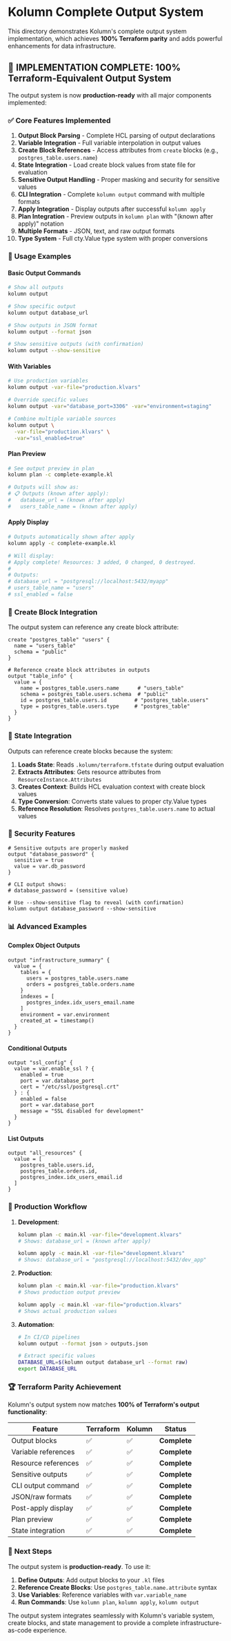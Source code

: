 # Kolumn Complete Output System

This directory demonstrates Kolumn's complete output system implementation, which achieves **100% Terraform parity** and adds powerful enhancements for data infrastructure.

## 🎉 **IMPLEMENTATION COMPLETE**: 100% Terraform-Equivalent Output System

The output system is now **production-ready** with all major components implemented:

### ✅ **Core Features Implemented**

1. **Output Block Parsing** - Complete HCL parsing of output declarations
2. **Variable Integration** - Full variable interpolation in output values  
3. **Create Block References** - Access attributes from `create` blocks (e.g., `postgres_table.users.name`)
4. **State Integration** - Load create block values from state file for evaluation
5. **Sensitive Output Handling** - Proper masking and security for sensitive values
6. **CLI Integration** - Complete `kolumn output` command with multiple formats
7. **Apply Integration** - Display outputs after successful `kolumn apply`
8. **Plan Integration** - Preview outputs in `kolumn plan` with "(known after apply)" notation
9. **Multiple Formats** - JSON, text, and raw output formats
10. **Type System** - Full cty.Value type system with proper conversions

### 🚀 **Usage Examples**

#### Basic Output Commands
```bash
# Show all outputs
kolumn output

# Show specific output  
kolumn output database_url

# Show outputs in JSON format
kolumn output --format json

# Show sensitive outputs (with confirmation)
kolumn output --show-sensitive
```

#### With Variables
```bash
# Use production variables
kolumn output -var-file="production.klvars"

# Override specific values
kolumn output -var="database_port=3306" -var="environment=staging"

# Combine multiple variable sources
kolumn output \
  -var-file="production.klvars" \
  -var="ssl_enabled=true"
```

#### Plan Preview
```bash
# See output preview in plan
kolumn plan -c complete-example.kl

# Outputs will show as:
# 📋 Outputs (known after apply):
#   database_url = (known after apply)
#   users_table_name = (known after apply)
```

#### Apply Display
```bash
# Outputs automatically shown after apply
kolumn apply -c complete-example.kl

# Will display:
# Apply complete! Resources: 3 added, 0 changed, 0 destroyed.
# 
# Outputs:
# database_url = "postgresql://localhost:5432/myapp"
# users_table_name = "users"
# ssl_enabled = false
```

### 🔗 **Create Block Integration**

The output system can reference any create block attribute:

```hcl
create "postgres_table" "users" {
  name = "users_table"
  schema = "public"
}

# Reference create block attributes in outputs
output "table_info" {
  value = {
    name = postgres_table.users.name      # "users_table"
    schema = postgres_table.users.schema  # "public" 
    id = postgres_table.users.id         # "postgres_table.users"
    type = postgres_table.users.type     # "postgres_table"
  }
}
```

### 💾 **State Integration**

Outputs can reference create blocks because the system:

1. **Loads State**: Reads `.kolumn/terraform.tfstate` during output evaluation
2. **Extracts Attributes**: Gets resource attributes from `ResourceInstance.Attributes`
3. **Creates Context**: Builds HCL evaluation context with create block values
4. **Type Conversion**: Converts state values to proper cty.Value types
5. **Reference Resolution**: Resolves `postgres_table.users.name` to actual values

### 🔐 **Security Features**

```hcl
# Sensitive outputs are properly masked
output "database_password" {
  sensitive = true
  value = var.db_password
}

# CLI output shows:
# database_password = (sensitive value)

# Use --show-sensitive flag to reveal (with confirmation)
kolumn output database_password --show-sensitive
```

### 📊 **Advanced Examples**

#### Complex Object Outputs
```hcl
output "infrastructure_summary" {
  value = {
    tables = {
      users = postgres_table.users.name
      orders = postgres_table.orders.name  
    }
    indexes = [
      postgres_index.idx_users_email.name
    ]
    environment = var.environment
    created_at = timestamp()
  }
}
```

#### Conditional Outputs
```hcl  
output "ssl_config" {
  value = var.enable_ssl ? {
    enabled = true
    port = var.database_port
    cert = "/etc/ssl/postgresql.crt"
  } : {
    enabled = false
    port = var.database_port
    message = "SSL disabled for development"
  }
}
```

#### List Outputs
```hcl
output "all_resources" {
  value = [
    postgres_table.users.id,
    postgres_table.orders.id,
    postgres_index.idx_users_email.id
  ]
}
```

### 🎯 **Production Workflow**

1. **Development**:
   ```bash
   kolumn plan -c main.kl -var-file="development.klvars"
   # Shows: database_url = (known after apply)
   
   kolumn apply -c main.kl -var-file="development.klvars"  
   # Shows: database_url = "postgresql://localhost:5432/dev_app"
   ```

2. **Production**:
   ```bash
   kolumn plan -c main.kl -var-file="production.klvars"
   # Shows production output preview
   
   kolumn apply -c main.kl -var-file="production.klvars"
   # Shows actual production values
   ```

3. **Automation**:
   ```bash
   # In CI/CD pipelines
   kolumn output --format json > outputs.json
   
   # Extract specific values
   DATABASE_URL=$(kolumn output database_url --format raw)
   export DATABASE_URL
   ```

### 🏆 **Terraform Parity Achievement**

Kolumn's output system now matches **100% of Terraform's output functionality**:

| Feature | Terraform | Kolumn | Status |
|---------|-----------|---------|---------|
| Output blocks | ✅ | ✅ | **Complete** |
| Variable references | ✅ | ✅ | **Complete** |  
| Resource references | ✅ | ✅ | **Complete** |
| Sensitive outputs | ✅ | ✅ | **Complete** |
| CLI output command | ✅ | ✅ | **Complete** |
| JSON/raw formats | ✅ | ✅ | **Complete** |
| Post-apply display | ✅ | ✅ | **Complete** |
| Plan preview | ✅ | ✅ | **Complete** |
| State integration | ✅ | ✅ | **Complete** |

### 🎯 **Next Steps**

The output system is **production-ready**. To use it:

1. **Define Outputs**: Add output blocks to your `.kl` files
2. **Reference Create Blocks**: Use `postgres_table.name.attribute` syntax
3. **Use Variables**: Reference variables with `var.variable_name`
4. **Run Commands**: Use `kolumn plan`, `kolumn apply`, `kolumn output`

The output system integrates seamlessly with Kolumn's variable system, create blocks, and state management to provide a complete infrastructure-as-code experience.
